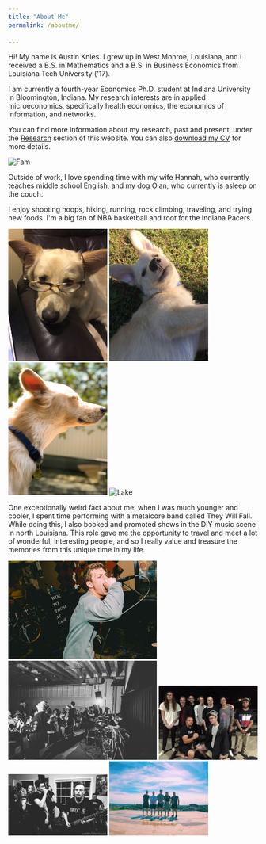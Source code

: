 ```yaml
---
title: "About Me"
permalink: /aboutme/

---
```


Hi! My name is Austin Knies. I grew up in West Monroe, Louisiana, and I received a B.S. in Mathematics and a B.S. in Business Economics from Louisiana Tech University ('17). 

I am currently a fourth-year Economics Ph.D. student at Indiana University in Bloomington, Indiana. My research interests are in applied microeconomics, specifically health economics, the economics of information, and networks. 

You can find more information about my research, past and present, under the [Research](/research/) section of this website. You can also [download my CV](/Austin_Knies_CV.pdf) for more details.

<img src="/assets/images/fam.jpg" alt="Fam" width="500"/>

Outside of work, I love spending time with my wife Hannah, who currently teaches middle school English, and my dog Olan, who currently is asleep on the couch. 

I enjoy shooting hoops, hiking, running, rock climbing, traveling, and trying new foods. I'm a big fan of NBA basketball and root for the Indiana Pacers. 

<img src="/assets/images/olan.jpg" alt="Olan" width="200"/> <img src="/assets/images/olan-1.jpg" alt="Olan" width="200"/> <img src="/assets/images/olan-2.jpg" alt="Olan" width="200"/> <img src="/assets/images/lake.jpg" alt="Lake" width="500"/>

One exceptionally weird fact about me: when I was much younger and cooler, I spent time performing with a metalcore band called They Will Fall. While doing this, I also booked and promoted shows in the DIY music scene in north Louisiana. This role gave me the opportunity to travel and meet a lot of wonderful, interesting people, and so I really value and treasure the memories from this unique time in my life.

<img src="/assets/images/shreveport.jpg" alt="Shreveport" width="300"/> <img src="/assets/images/monroe.jpg" alt="Monroe" width="300"/> <img src="/assets/images/ia.jpg" alt="Friends" width="200"/> <img src="/assets/images/oxford.jpg" alt="Oxford" width="200"/> <img src="/assets/images/omaha.jpg" alt="Omaha" width="200"/>
